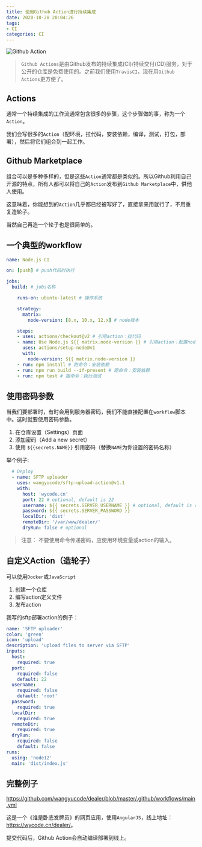 ```yaml
---
title: 使用Github Action进行持续集成
date: 2020-10-28 20:04:26
tags:
- CI
categories: CI
---
```


![Github Action](https://www.wangbase.com/blogimg/asset/201909/bg2019091201.jpg)

> `Github Actions`是由Github发布的持续集成(CI)/持续交付(CD)服务，对于公开的仓库是免费使用的。之前我们使用`TravisCI`，现在用`Github Actions`更方便了。

<!--more-->

## Actions

通常一个持续集成的工作流通常包含很多的步骤，这个步骤做的事，称为一个`Action`。

我们会写很多的`Action`（配环境，拉代码，安装依赖，编译，测试，打包，部署），然后将它们组合到一起工作。

## Github Marketplace

组合可以是多种多样的，但是这些`Action`通常都是类似的。所以Github利用自己开源的特点，所有人都可以将自己的`Action`发布到`Github Marketplace`中，供他人使用。

这意味着，你能想到的`Action`几乎都已经被写好了，直接拿来用就行了，不用重复造轮子。

当然自己再造一个轮子也是很简单的。

## 一个典型的workflow

```yml
name: Node.js CI

on: [push] # push代码时执行

jobs:
  build: # jobs名称

    runs-on: ubuntu-latest # 操作系统

    strategy:
      matrix:
        node-version: [8.x, 10.x, 12.x] # node版本

    steps:
    - uses: actions/checkout@v2 # 引用action：拉代码
    - name: Use Node.js ${{ matrix.node-version }} # 引用action：配置node环境
      uses: actions/setup-node@v1
      with:
        node-version: ${{ matrix.node-version }}
    - run: npm install # 跑命令：安装依赖
    - run: npm run build --if-present # 跑命令：安装依赖
    - run: npm test # 跑命令：执行测试
```

## 使用密码参数

当我们要部署时，有时会用到服务器密码，我们不能直接配置在`workflow`脚本中。这时就要使用密码参数。

1. 在仓库设置（Settings）页面
2. 添加密码（Add a new secret）
3. 使用 `${{secrets.NAME}}` 引用密码（替换`NAME`为你设置的密码名称）

举个例子:

```yml
  # Deploy
  - name: SFTP uploader
    uses: wangyucode/sftp-upload-action@v1.1
    with:
      host: 'wycode.cn'
      port: 22 # optional, default is 22 
      username: ${{ secrets.SERVER_USERNAME }} # optional, default is root
      password: ${{ secrets.SERVER_PASSWORD }} 
      localDir: 'dist'
      remoteDir: '/var/www/dealer/'
      dryRun: false # optional
```

> 注意： 不要使用命令传递密码，应使用环境变量或action的输入。

## 自定义Action（造轮子）

可以使用`Docker`或`JavaScript`

1. 创建一个仓库
2. 编写action定义文件
3. 发布action

我写的sftp部署action的例子：

```yml
name: 'SFTP uploader'
color: 'green'
icon: 'upload'
description: 'upload files to server via SFTP'
inputs:
  host:
    required: true
  port:
    required: false
    default: 22
  username:
    required: false
    default: 'root'
  password:
    required: true
  localDir:
    required: true
  remoteDir:
    required: true
  dryRun:
    required: false
    default: false
runs:
  using: 'node12'
  main: 'dist/index.js'
```

## 完整例子

<https://github.com/wangyucode/dealer/blob/master/.github/workflows/main.yml>

这是一个《谁是卧底发牌员》的网页应用，使用`AngularJS`，线上地址：<https://wycode.cn/dealer/>。

提交代码后，Github Action会自动编译部署到线上。
